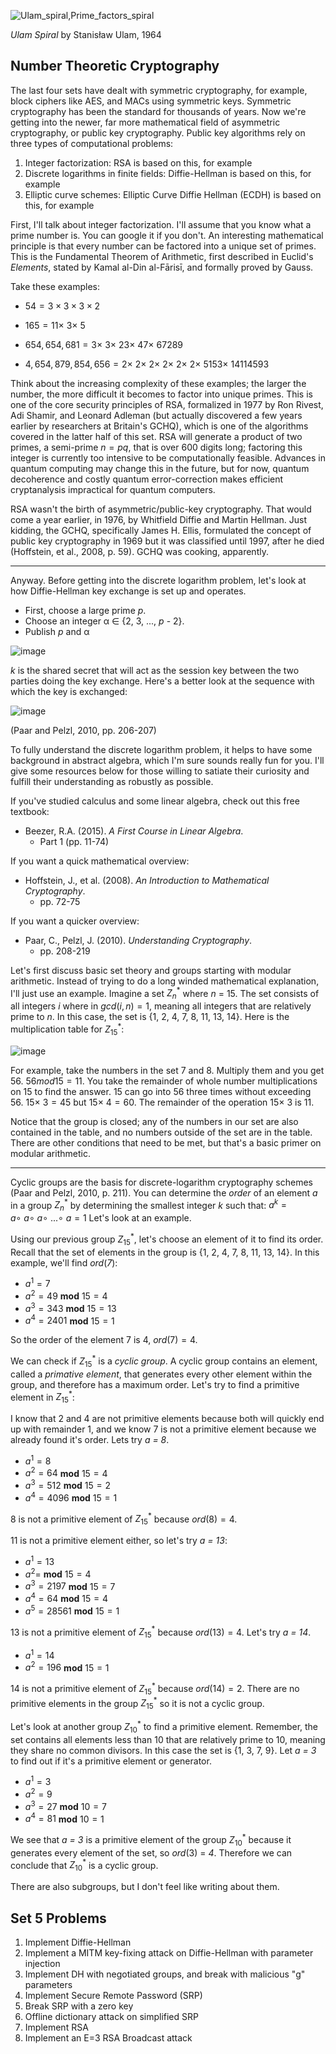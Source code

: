 ![Ulam_spiral,Prime_factors_spiral](https://github.com/andykeefe/andykeefe/assets/154836099/53478f87-74a5-4ad6-a3ee-274c9235940f)

_Ulam Spiral_ by Stanisław Ulam, 1964


Number Theoretic Cryptography
------------------------------------

The last four sets have dealt with symmetric cryptography, for example, block ciphers like AES, and MACs using symmetric keys. Symmetric cryptography has been the standard for thousands of years. Now we're getting into the newer, far more mathematical field of asymmetric cryptography, or public key cryptography. Public key algorithms rely on three types of computational problems:
1. Integer factorization: RSA is based on this, for example
2. Discrete logarithms in finite fields: Diffie-Hellman is based on this, for example
3. Elliptic curve schemes: Elliptic Curve Diffie Hellman (ECDH) is based on this, for example 

First, I'll talk about integer factorization. I'll assume that you know what a prime number is. You can google it if you don't. An interesting mathematical principle is that every number can be factored into a unique set of primes. This is the Fundamental Theorem of Arithmetic, first described in Euclid's _Elements_, stated by Kamal al-Din al-Fārisī, and formally proved by Gauss. 

Take these examples:

- $`54 = 3\times 3\times 3 \times 2 `$


- $`165 = 11 \times\ 3 \times\ 5 `$


- $`654,654,681 = 3 \times\ 3 \times\ 23 \times\ 47 \times\ 67289 `$


- $`4,654,879,854,656 = 2 \times\ 2 \times\ 2 \times\ 2 \times\ 2 \times\ 2 \times\ 5153 \times\ 14114593`$

Think about the increasing complexity of these examples; the larger the number, the more difficult it becomes to factor into unique primes. This is one of the core security principles of RSA, formalized in 1977 by Ron Rivest, Adi Shamir, and Leonard Adleman (but actually discovered a few years earlier by researchers at Britain's GCHQ), which is one of the algorithms covered in the latter half of this set. RSA will generate a product of two primes, a semi-prime $` n = pq `$, that is over 600 digits long; factoring this integer is currently too intensive to be computationally feasible. Advances in quantum computing may change this in the future, but for now, quantum decoherence and costly quantum error-correction makes efficient cryptanalysis impractical for quantum computers.

RSA wasn't the birth of asymmetric/public-key cryptography. That would come a year earlier, in 1976, by Whitfield Diffie and Martin Hellman. Just kidding, the GCHQ, specifically James H. Ellis, formulated the concept of public key cryptography in 1969 but it was classified until 1997, after he died (Hoffstein, et al., 2008, p. 59). GCHQ was cooking, apparently. 

-------------------------

Anyway. Before getting into the discrete logarithm problem, let's look at how Diffie-Hellman key exchange is set up and operates. 

- First, choose a large prime _p_.
- Choose an integer α ∈ {2, 3, ..., _p_ - 2}.
- Publish _p_ and α

![image](https://github.com/andykeefe/andykeefe/assets/154836099/f21ea42e-8324-4df2-9483-eac5c0b601a0)

_k_ is the shared secret that will act as the session key between the two parties doing the key exchange.
Here's a better look at the sequence with which the key is exchanged:

![image](https://github.com/andykeefe/andykeefe/assets/154836099/eaa49610-d4d7-4c11-a7e4-9952248e7ad9)

(Paar and Pelzl, 2010, pp. 206-207)

To fully understand the discrete logarithm problem, it helps to have some background in abstract algebra, which I'm sure sounds really fun for you. I'll give some resources below for those willing to satiate their curiosity and fulfill their understanding as robustly as possible.

If you've studied calculus and some linear algebra, check out this free textbook:
- Beezer, R.A. (2015). _A First Course in Linear Algebra_.
  - Part 1 (pp. 11-74)

If you want a quick mathematical overview:
- Hoffstein, J., et al. (2008). _An Introduction to Mathematical Cryptography_.
  - pp. 72-75

If you want a quicker overview:
- Paar, C., Pelzl, J. (2010). _Understanding Cryptography_.
  - pp. 208-219


Let's first discuss basic set theory and groups starting with modular arithmetic. Instead of trying to do a long winded mathematical explanation, I'll just use an example. Imagine a set $`Z^*_n `$ where _n_ = 15. The set consists of all integers _i_ where in $`gcd(i, n) = 1 `$, meaning all integers that are relatively prime to _n_. In this case, the set is {1, 2, 4, 7, 8, 11, 13, 14}. Here is the multiplication table for $` Z^*_{15} `$:

![image](https://github.com/andykeefe/andykeefe/assets/154836099/72830ea5-713a-40fd-a311-4a84554b3152)

For example, take the numbers in the set 7 and 8. Multiply them and you get 56. $` 56 mod 15 = 11 `$. You take the remainder of whole number multiplications on 15 to find the answer. 15 can go into 56 three times without exceeding 56. $` 15 \times\ 3 = 45 `$ but $`15 \times\ 4 = 60 `$. The remainder of the operation $` 15 \times\ 3 `$ is 11. 

Notice that the group is closed; any of the numbers in our set are also contained in the table, and no numbers outside of the set are in the table. There are other conditions that need to be met, but that's a basic primer on modular arithmetic. 

------------------------------------------------------
Cyclic groups are the basis for discrete-logarithm cryptography schemes (Paar and Pelzl, 2010, p. 211). You can determine the _order_ of an element _a_ in a group $`Z^*_n`$ by determining the smallest integer _k_ such that:
$`a^k = a \circ\ a \circ\ a \circ\  ...  \circ\ a = 1`$ Let's look at an example.

Using our previous group $` Z^*_{15} `$, let's choose an element of it to find its order. Recall that the set of elements in the group is {1, 2, 4, 7, 8, 11, 13, 14}. In this example, we'll find _ord_(_7_):
- $` a^1 = 7 `$
- $`a^2 = 49 `$ **mod** $` 15 = 4 `$
- $`a^3 = 343  `$ **mod** $` 15 = 13 `$
- $` a^4 = 2401 `$ **mod** $` 15 = 1 `$

So the order of the element 7 is 4, $` ord(7) = 4 `$.

We can check if $` Z^*_{15} `$ is a _cyclic group_. A cyclic group contains an element, called a _primative element_, that generates every other element within the group, and therefore has a maximum order. Let's try to find a primitive element in $` Z^*_{15} `$:

I know that 2 and 4 are not primitive elements because both will quickly end up with remainder 1, and we know 7 is not a primitive element because we already found it's order. Lets try _a = 8_.

- $` a^1 = 8 `$
- $` a^2 = 64 `$ **mod** $` 15 = 4 `$
- $` a^3 = 512 `$ **mod** $` 15 = 2 `$
- $`a^4 = 4096 `$  **mod** $` 15 = 1 `$

8 is not a primitive element of $` Z^*_{15} `$ because $`ord(8) = 4`$. 

11 is not a primitive element either, so let's try _a = 13_:
- $`a^1 = 13 `$
- $`a^2 =  `$ **mod** $` 15 = 4 `$
- $` a^3 = 2197 `$ **mod** $` 15 = 7 `$
- $` a^4 = 64 `$ **mod** $` 15 = 4 `$  
-  $`a^5 = 28561 `$ **mod** $` 15 = 1 `$

13 is not a primitive element of $` Z^*_{15} `$ because  $`ord(13) = 4`$. Let's try _a = 14_.

- $` a^1 = 14 `$
- $`a^2 = 196 `$ **mod** $` 15 = 1 `$

14 is not a primitive element of $` Z^*_{15} `$ because $` ord(14) = 2 `$. There are no primitive elements in the group $` Z^*_{15} `$ so it is not a cyclic group. 

Let's look at another group $` Z^*_{10} `$ to find a primitive element. Remember, the set contains all elements less than 10 that are relatively prime to 10, meaning they share no common divisors. In this case the set is {1, 3, 7, 9}. Let _a = 3_ to find out if it's a primitive element or generator.

- $`a^1 = 3 `$ 
- $`a^2 = 9 `$
- $`a^3 = 27 `$ **mod** $` 10 = 7 `$
- $`a^4 = 81 `$ **mod** $` 10 = 1 `$

We see that _a = 3_ is a primitive element of the group $` Z^*_{10} `$ because it generates every element of the set, so _ord_(3) = _4_. Therefore we can conclude that $` Z^*_{10} `$ is a cyclic group.

There are also subgroups, but I don't feel like writing about them.

Set 5 Problems
------------------------------------------
1. Implement Diffie-Hellman
2. Implement a MITM key-fixing attack on Diffie-Hellman with parameter injection
3. Implement DH with negotiated groups, and break with malicious "g" parameters
4. Implement Secure Remote Password (SRP)
5. Break SRP with a zero key
6. Offline dictionary attack on simplified SRP
7. Implement RSA
8. Implement an E=3 RSA Broadcast attack
